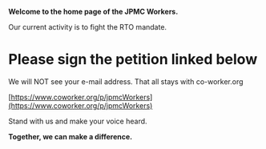 **Welcome to the home page of the JPMC Workers.**

Our current activity is to fight the RTO mandate.

# Please sign the petition linked below

We will NOT see your e-mail address. That all stays with co-worker.org

[https://www.coworker.org/p/jpmcWorkers](https://www.coworker.org/p/jpmcWorkers)

Stand with us and make your voice heard.

**Together, we can make a difference.**


